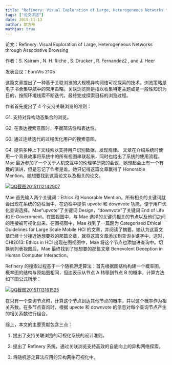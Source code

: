 ```yaml
---
title: "Refinery: Visual Exploration of Large, Heterogeneous Networks through Associative Browsing"
tags: ["论文评述"]
date: 2015-11-13
author: 郭方舟
mathjax: true
---
```


论文：Refinery: Visual Exploration of Large, Heterogeneous Networks through Associative Browsing

作者：S. Kairam , N. H. Riche , S. Drucker , R. Fernandez2 , and J. Heer

发表会议：EuroVis 2105

这篇文章提出了一种基于关联浏览的大规模异构网络可视探索的技术。浏览策略是电子书合集导航中的常用策略。关联浏览则是指以收集特定主题或是一般性知识为目的，按照环境线索不断迭代，最终完成探索目标的浏览过程。

作者首先提出了 4 个支持关联浏览的准则：

G1. 支持对异构动态集合的浏览。

G2. 在表达搜索意图时，平衡简洁性和表达性。

G3. 通过连续迭代的过程优化用户的搜索意图。

G4. 提供多种上下文线索以支持用户识别数据，发现规律。 文章在介绍系统时使用一个背景故事将系统中的所有视图串联起来，同时也给出了系统的使用流程。 Mae 最近参加了一个关于人机交互中的伦理学研究的会议，她想起会上有一个有趣的演讲，但是忘记了作者是谁。她只记得这篇文章赢得了 Honorable Mention。她想要找到这篇论文以及相关的论文。

[![QQ截图20151112142907](http://www.cad.zju.edu.cn/home/vagblog/wp-content/uploads/2015/11/QQ%E6%88%AA%E5%9B%BE20151112142907.png)](http://www.cad.zju.edu.cn/home/vagblog/wp-content/uploads/2015/11/QQ截图20151112142907.png)

Mae 首先输入两个关键词：Ethics 和 Honorable Mention。所有相关的关键词就会出现在系统的边栏当中。在边栏中提供 upvote 和 downvote 功能，便于用户优化查询选择。Mae“upvote”了关键词 Design，“downvote”了关键词 End of Life 和 E-Government。在图视图中，与 Mae 选择的关键词相关的节点以及他们之间的连接被可视化出来。在图视图中，Mae 找到了一篇题为 Categorised Ethical Guidelines for Large Scale Mobile HCI 的文章，并阅读了摘要。她认为这篇文章已经十分接近她想要找的那篇文章，就将这篇文章添加到查询关键字中，这时，CHI2013: Ethics in HCI 出现在图视图中，Mae 将这个节点也添加进查询中。切换到列表视图后，Mae 最终找到了她想要的那篇文章 Benevolent Deception in Human Computer Interaction。

Refinery 的搜索过程基于一个随机游走算法：首先根据图结构构建一个概率图，概率图的结构与原始图相同，但边表示从节点 A 转移到节点 B 的概率，计算方法如下图公式所示：

[![QQ截图20151113161525](http://www.cad.zju.edu.cn/home/vagblog/wp-content/uploads/2015/11/QQ%E6%88%AA%E5%9B%BE20151113161525.png)](http://www.cad.zju.edu.cn/home/vagblog/wp-content/uploads/2015/11/QQ截图20151113161525.png)

在只有一个查询节点时，计算这个节点到达其他节点的概率，并以这个概率作为相关系数。在多节点查询时，根据 upvote 和 downvote 的信息对每个查询节点产生的相关系数进行组合。

综上，本文的主要贡献包含三点：

1. 提出了支持关联浏览的可视化系统的设计准则。

2. 提出了 Refinery 系统，通过关联浏览支持高效的自底向上的异构网络探索。

3. 将随机游走算法应用的异构网络可视化中。
